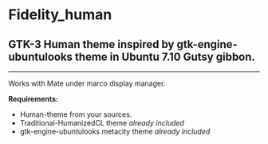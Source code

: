 # Fidelity_human

## GTK-3 Human theme inspired by gtk-engine-ubuntulooks theme in Ubuntu 7.10 Gutsy gibbon.

---

Works with Mate under marco display manager.

**Requirements:**

- Human-theme from your sources.
- Traditional-HumanizedCL theme _already included_
- gtk-engine-ubuntulooks metacity theme _already included_

